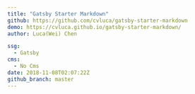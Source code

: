 ```yaml
---
title: "Gatsby Starter Markdown"
github: https://github.com/cvluca/gatsby-starter-markdown
demo: https://cvluca.github.io/gatsby-starter-markdown/
author: Luca(Wei) Chen

ssg:
  - Gatsby
cms:
  - No Cms
date: 2018-11-08T02:07:22Z
github_branch: master
---
```

